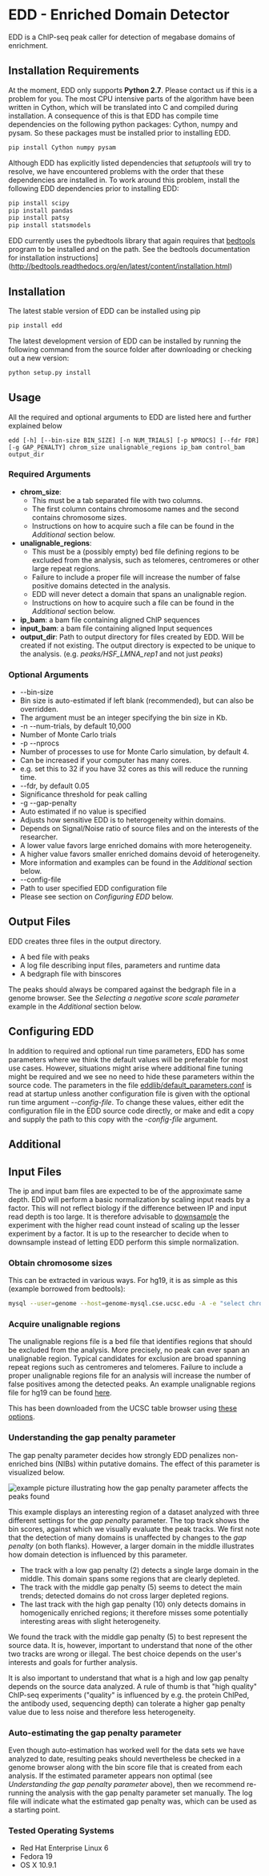 # EDD - Enriched Domain Detector

EDD is a ChIP-seq peak caller for detection of megabase domains of enrichment. 

## Installation Requirements
At the moment, EDD only supports **Python 2.7**. Please contact us if this is a problem for you.
The most CPU intensive parts of the algorithm have been written in Cython, which will be translated into C and compiled during installation. A consequence of this is that EDD has compile time dependencies on the following python packages: Cython, numpy and pysam. So these packages must be installed prior to installing EDD.

```bash
pip install Cython numpy pysam
```

Although EDD has explicitly listed dependencies that *setuptools* will try to resolve, we have encountered problems with the order that these dependencies are installed in. To work around this problem, install the following EDD dependencies prior to installing EDD:

```bash
pip install scipy
pip install pandas
pip install patsy
pip install statsmodels
```

EDD currently uses the pybedtools library that again requires that [bedtools](https://github.com/arq5x/bedtools2) program to be installed and on the path. See the bedtools documentation for installation instructions](http://bedtools.readthedocs.org/en/latest/content/installation.html)

## Installation

The latest stable version of EDD can be installed using pip

```bash
pip install edd
```

The latest development version of EDD can be installed by running the following command from the source folder after downloading or checking out a new version:
```bash
python setup.py install
```


## Usage
All the required and optional arguments to EDD are listed here and further explained below
```
edd [-h] [--bin-size BIN_SIZE] [-n NUM_TRIALS] [-p NPROCS] [--fdr FDR] [-g GAP_PENALTY] chrom_size unalignable_regions ip_bam control_bam output_dir
```
### Required Arguments
* **chrom_size**:
  * This must be a tab separated file with two columns. 
  * The first column contains chromosome names and the second contains chromosome sizes.
  * Instructions on how to acquire such a file can be found in the *Additional* section below.
* **unalignable_regions**:
  * This must be a (possibly empty) bed file defining regions to be excluded from the analysis, such as telomeres, centromeres or other large repeat regions. 
  * Failure to include a proper file will increase the number of false positive domains detected in the analysis.
  * EDD will never detect a domain that spans an unalignable region. 
  * Instructions on how to acquire such a file can be found in the *Additional* section below.
* **ip_bam**: a bam file containing aligned ChIP sequences
* **input_bam**: a bam file containing aligned Input sequences
* **output_dir**: Path to output directory for files created by EDD. Will be created if not existing. The output directory is expected to be unique to the analysis. (e.g. *peaks/HSF_LMNA_rep1* and not just *peaks*)

### Optional Arguments
* --bin-size
 * Bin size is auto-estimated if left blank (recommended), but can also be overridden.
 * The argument must be an integer specifying the bin size in Kb.
* -n --num-trials, by default 10,000
 * Number of Monte Carlo trials
* -p --nprocs
 * Number of processes to use for Monte Carlo simulation, by default 4.
 * Can be increased if your computer has many cores.
 * e.g. set this to 32 if you have 32 cores as this will reduce the running time.
* --fdr, by default 0.05
 * Significance threshold for peak calling
* -g --gap-penalty
 * Auto estimated if no value is specified
 * Adjusts how sensitive EDD is to heterogeneity within domains. 
 * Depends on Signal/Noise ratio of source files and on the interests of the researcher. 
  * A lower value favors large enriched domains with more heterogeneity. 
  * A higher value favors smaller enriched domains devoid of heterogeneity.
  * More information and examples can be found in the *Additional*
    section below.
* --config-file
 * Path to user specified EDD configuration file
 * Please see section on *Configuring EDD* below.

## Output Files
EDD creates three files in the output directory. 
* A bed file with peaks
* A log file describing input files, parameters and runtime data
* A bedgraph file with binscores

The peaks should always be compared against the bedgraph file in a
genome browser. See the *Selecting a negative score scale parameter*
example in the *Additional* section below.

## Configuring EDD
In addition to required and optional run time parameters, EDD has some
parameters where we think the default values will be preferable for
most use cases. However, situations might arise where additional fine
tuning might be required and we see no need to hide these parameters
within the source code. 
The parameters in the file
[eddlib/default_parameters.conf](eddlib/default_parameters.conf) is
read at startup unless another configuration file is given with the
optional run time argument *--config-file*. To change these values,
either edit the configuration file in the EDD source code directly, or
make and edit a copy and supply the path to this copy with the
*-config-file* argument.
## Additional

## Input Files
The ip and input bam files are expected to be of the approximate same
depth. EDD will perform a basic normalization by scaling input reads by a factor. 
This will not reflect biology if the difference between IP and input
read depth is too large. It is therefore advisable to [downsample](http://picard.sourceforge.net/command-line-overview.shtml#DownsampleSam) the
experiment with the higher read count instead of scaling up the lesser
experiment by a factor. It is up to the researcher to decide when to
downsample instead of letting EDD perform this simple normalization.

### Obtain chromosome sizes
This can be extracted in various ways. For hg19, it is as simple as this (example borrowed from bedtools):
```bash
mysql --user=genome --host=genome-mysql.cse.ucsc.edu -A -e "select chrom, size from hg19.chromInfo" > hg19.genome
```

### Acquire unalignable regions
The unalignable regions file is a bed file that identifies regions that should be excluded from the analysis. More precisely, no peak can ever span an unalignable region. Typical candidates for exclusion are broad spanning repeat regions such as centromeres and telomeres. Failure to include a proper unalignable regions file for an analysis will increase the number of false positives among the detected peaks. An example unalignable regions file for hg19 can be found [here](data/gap_hg19.bed).

This has been downloaded from the UCSC table browser using [these options](http://genome.ucsc.edu/cgi-bin/hgTables?hgsid=359889977&clade=mammal&org=Human&db=hg19&hgta_group=map&hgta_track=gap&hgta_table=0&hgta_regionType=genome&position=chr21%3A33031597-33041570&hgta_outputType=bed&hgta_outFileName=).

### Understanding the gap penalty parameter
The gap penalty parameter decides how strongly EDD penalizes non-enriched bins (NIBs) within putative domains. The effect of this parameter is visualized below.

![example picture illustrating how the gap penalty parameter affects the peaks found](data/negative_score_scale.png)

This example displays an interesting region of a dataset analyzed with
three different settings for the *gap penalty* parameter. The top
track shows the bin scores, against which we visually evaluate the
peak tracks. We first note that the detection of many domains is
unaffected by changes to the *gap penalty* (on both flanks). However, a larger domain in the middle illustrates how domain detection is influenced by this parameter. 

* The track with a low gap penalty (2) detects a single large domain in the middle. This domain spans some regions that are clearly depleted.
* The track with the middle gap penalty (5) seems to detect the main trends; detected domains do not cross larger depleted regions.
* The last track with the high gap penalty (10) only detects domains in homogenically enriched regions; it therefore misses some potentially interesting areas with slight heterogeneity.

We found the track with the middle gap penalty (5) to best represent the source data. It is, however, important to understand that none of the other two tracks are wrong or illegal. The best choice depends on the user's interests and goals for further analysis.

It is also important to understand that what is a high and low gap
penalty depends on the source data analyzed. A rule of thumb is that
"high quality" ChIP-seq experiments ("quality" is influenced by e.g.
the protein ChIPed, the antibody used, sequencing depth) can tolerate
a higher gap penalty value due to less noise and therefore less heterogeneity.

### Auto-estimating the gap penalty parameter
Even though auto-estimation has worked well for the data sets we have analyzed to date, resulting peaks should nevertheless be checked in a genome browser along with the bin score file that is created from each analysis. If the estimated parameter appears non optimal (see *Understanding the gap penalty parameter* above), then we recommend re-running the analysis with the gap penalty parameter set manually. The log file will indicate what the estimated gap penalty was, which can be used as a starting point.
### Tested Operating Systems
* Red Hat Enterprise Linux 6
* Fedora 19
* OS X 10.9.1

